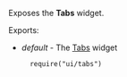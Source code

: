 Exposes the **Tabs** widget.

Exports:

- *default* - The [Tabs](/api-reference/10%20UI%20Widgets/dxTabs '/Documentation/ApiReference/UI_Widgets/dxTabs/') widget

        require("ui/tabs")
